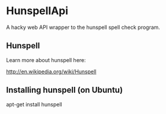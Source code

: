 HunspellApi
===========

A hacky web API wrapper to the hunspell spell check program.

Hunspell
--------

Learn more about hunspell here:

http://en.wikipedia.org/wiki/Hunspell

Installing hunspell (on Ubuntu)
-------------------------------

apt-get install hunspell
